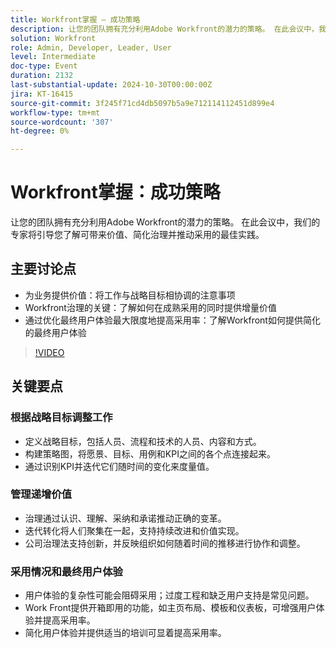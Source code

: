 ```yaml
---
title: Workfront掌握 — 成功策略
description: 让您的团队拥有充分利用Adobe Workfront的潜力的策略。 在此会议中，我们的专家将指导您了解可带来价值、简化治理并推动采用的最佳实践。关键讨论点：为业务创造价值 — 根据战略目标调整工作的考虑因素Workfront治理的关键 — 了解如何在成熟采用的同时提供增量价值通过优化最终用户体验最大限度地提高采用率 — 了解Workfront如何提供简化的最终用户体验
solution: Workfront
role: Admin, Developer, Leader, User
level: Intermediate
doc-type: Event
duration: 2132
last-substantial-update: 2024-10-30T00:00:00Z
jira: KT-16415
source-git-commit: 3f245f71cd4db5097b5a9e712114112451d899e4
workflow-type: tm+mt
source-wordcount: '307'
ht-degree: 0%

---
```



# Workfront掌握：成功策略

让您的团队拥有充分利用Adobe Workfront的潜力的策略。 在此会议中，我们的专家将引导您了解可带来价值、简化治理并推动采用的最佳实践。

## 主要讨论点

* 为业务提供价值：将工作与战略目标相协调的注意事项
* Workfront治理的关键：了解如何在成熟采用的同时提供增量价值
* 通过优化最终用户体验最大限度地提高采用率：了解Workfront如何提供简化的最终用户体验

>[!VIDEO](https://video.tv.adobe.com/v/3435746/?learn=on)

## 关键要点

### 根据战略目标调整工作

* 定义战略目标，包括人员、流程和技术的人员、内容和方式。
* 构建策略图，将愿景、目标、用例和KPI之间的各个点连接起来。
* 通过识别KPI并迭代它们随时间的变化来度量值。

### 管理递增价值

* 治理通过认识、理解、采纳和承诺推动正确的变革。
* 迭代转化将人们聚集在一起，支持持续改进和价值实现。
* 公司治理法支持创新，并反映组织如何随着时间的推移进行协作和调整。

### 采用情况和最终用户体验

* 用户体验的复杂性可能会阻碍采用；过度工程和缺乏用户支持是常见问题。
* Work Front提供开箱即用的功能，如主页布局、模板和仪表板，可增强用户体验并提高采用率。
* 简化用户体验并提供适当的培训可显着提高采用率。
